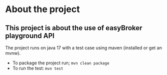 # About the project

## This project is about the use of easyBroker  playground API
  
The project runs on java 17 with a test case using maven (installed or get an mvnw).
- To package the project run;
<code>mvn clean package</code>
- To run the test:
<code>mvn test</code> 
